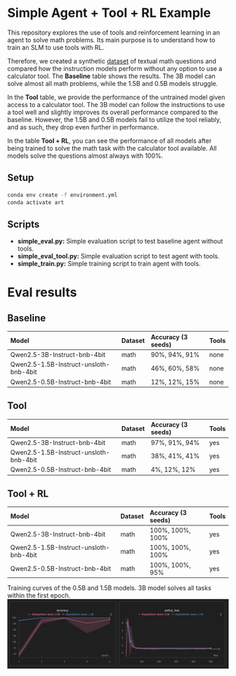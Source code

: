 # Simple Agent + Tool + RL Example

This repository explores the use of tools and reinforcement learning in an agent to solve math problems.
Its main purpose is to understand how to train an SLM to use tools with RL.

Therefore, we created a synthetic [dataset](https://huggingface.co/datasets/Sebasdi/art_math_test) of textual math questions and compared how the instruction models perform without any option to use a calculator tool. The **Baseline** table shows the results. The 3B model can solve almost all math problems, while the 1.5B and 0.5B models struggle. 

In the **Tool** table, we provide the performance of the untrained model given access to a calculator tool. The 3B model can follow the instructions to use a tool well and slightly improves its overall performance compared to the baseline. However, the 1.5B and 0.5B models fail to utilize the tool reliably, and as such, they drop even further in performance. 

In the table **Tool + RL**, you can see the performance of all models after being trained to solve the math task with the calculator tool available. All models solve the questions almost always with 100%.


## Setup

```bash
conda env create -f environment.yml
conda activate art
```

## Scripts

- **simple_eval.py:** Simple evaluation script to test baseline agent  without tools.
- **simple_eval_tool.py:** Simple evaluation script to test agent with tools.
- **simple_train.py:** Simple training script to train agent with tools.



# Eval results 

## Baseline

| Model                          | Dataset | Accuracy (3 seeds)| Tools |
| :----------------------------- | :------ | :------- | :---- |
| Qwen2.5-3B-Instruct-bnb-4bit | math    |  90%, 94%, 91%      | none  |
| Qwen2.5-1.5B-Instruct-unsloth-bnb-4bit | math    |  46%, 60%, 58%       | none  |
| Qwen2.5-0.5B-Instruct-bnb-4bit | math    |  12%, 12%, 15%      | none  |


## Tool

| Model                          | Dataset | Accuracy (3 seeds)| Tools |
| :----------------------------- | :------ | :------- | :---- |
| Qwen2.5-3B-Instruct-bnb-4bit | math    |  97%, 91%, 94%      | yes |
| Qwen2.5-1.5B-Instruct-unsloth-bnb-4bit | math    |  38%, 41%, 41%      | yes |
| Qwen2.5-0.5B-Instruct-bnb-4bit | math    |  4%, 12%, 12%      | yes |

## Tool + RL

| Model                          | Dataset | Accuracy (3 seeds)| Tools |
| :----------------------------- | :------ | :------- | :---- |
| Qwen2.5-3B-Instruct-bnb-4bit | math    |  100%, 100%, 100%      | yes |
| Qwen2.5-1.5B-Instruct-unsloth-bnb-4bit | math    |  100%, 100%, 100%      | yes |
| Qwen2.5-0.5B-Instruct-bnb-4bit | math    |  100%, 100%, 95%      | yes |

Training curves of the 0.5B and 1.5B models. 3B model solves all tasks within the first epoch.
![trainig_curve](graph.png)
